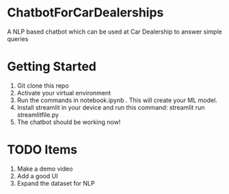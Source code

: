 # ChatbotForCarDealerships
A NLP based chatbot which can be used at Car Dealership to answer simple queries


# Getting Started

1) Git clone this repo
2) Activate your virtual environment
3) Run the commands in notebook.ipynb . This will create your ML model.
4) Install streamlit in your device and run this command: streamlit run streamlitfile.py
5) The chatbot should be working now!

# TODO Items
1) Make a demo video
2) Add a good UI
3) Expand the dataset for NLP
